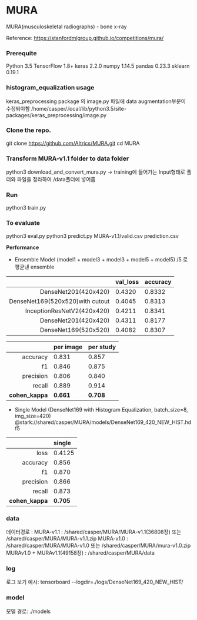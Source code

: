 # MURA
MURA(musculoskeletal radiographs) - bone x-ray

Reference: https://stanfordmlgroup.github.io/competitions/mura/

### Prerequite
Python 3.5
TensorFlow 1.8+
keras 2.2.0
numpy 1.14.5
pandas 0.23.3
sklearn 0.19.1

### histogram_equalization usage
keras_preprocessing package 의 image.py 파일에 data augmentation부분이 수정되야함
/home/casper/.local/lib/python3.5/site-packages/keras_preprocessing/image.py

### Clone the repo.
git clone https://github.com/AItrics/MURA.git
cd MURA

### Transform MURA-v1.1 folder to data folder
python3 download_and_convert_mura.py
-> training에 들어가는 Input형태로 폴더와 파일을 정라하여 /data폴더에 넣어줌

### Run
python3 train.py

### To evaluate
python3 eval.py
python3 predict.py MURA-v1.1/valid.csv prediction.csv

<b> Performance </b>
- Ensemble Model
(model1 + model3 + model3  + model5 + model5) /5 로 평균낸 ensemble

|                                  | val_loss  | accuracy  |
| -------------------------------: | :-------- | :---------|
|  DenseNet201(420x420)            | 0.4320    | 0.8332    |
|  DenseNet169(520x520)with cutout | 0.4045    | 0.8313    |
|  InceptionResNetV2(420x420)      | 0.4211    | 0.8341    |
|  DenseNet201(420x420)            | 0.4311    | 0.8177    |
|  DenseNet169(520x520)            | 0.4082    | 0.8307    |

|                 | per image | per study |
| --------------: | :-------- | :---------|
|    accuracy     | 0.831     | 0.857     |
|       f1        | 0.846     | 0.875     |
|    precision    | 0.806     | 0.840     |
|     recall      | 0.889     | 0.914     |
| **cohen_kappa** | **0.661** | **0.708** |


- Single Model (DenseNet169 with Histogram Equalization, batch_size=8,  img_size=420)
@stark://shared/casper/MURA/models/DenseNet169_420_NEW_HIST.hdf5

|                 | single    | 
| --------------: | :-------- | 
|      loss       | 0.4125    | 
|    accuracy     | 0.856     | 
|       f1        | 0.870     | 
|    precision    | 0.866     | 
|     recall      | 0.873     | 
| **cohen_kappa** | **0.705** | 

### data
데이터경로 :
MURA-v1.1 : /shared/casper/MURA/MURA-v1.1(36808장) 또는 /shared/casper/MURA/MURA-v1.1.zip 
MURA-v1.0 : /shared/casper/MURA/MURA-v1.0          또는 /shared/casper/MURA/mura-v1.0.zip
MURAv1.0 + MURAv1.1(49158장) : /shared/casper/MURA/data 

### log
로그 보기 예시:
tensorboard --logdir=./logs/DenseNet169_420_NEW_HIST/

### model
모델 경로:
./models
